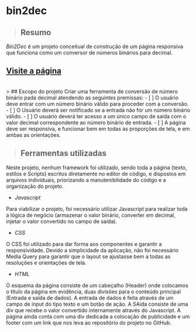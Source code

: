 # bin2dec

> ## Resumo
*Bin2Dec* é um projeto conceitual de construção de um página responsiva que funciona como um conversor de números binários para decimal.

## [Visite a página](https://fabbiodiaz.github.io/bin2dec)
<br>
> ## Escopo do projeto
Criar uma ferramenta de conversão de número binário pada decimal atendendo as seguintes premissas:
-   [ ] O usuário deve entrar com um número binário válido para proceder com a conversão.
-   [ ] O Usuário deverá ser notificado se a entrada não for um número binário válido.
-   [ ] O usuário deverá ter acesso a um único campo de saída com o valor decimal correspondente ao número binário de entrada.
-   [ ] A página deve ser responsiva, e funcionar bem em todas as proporções de tela, e em ambas as orientações.


> ## Ferramentas utilizadas
Neste projeto, nenhum framework foi utilizado, sendo toda a página (texto, estilos e Scripts) escritos diretamente no editor de código, e dispostos em arquivos individuais,
priorizando a manutenibilidade do código e a organização do projeto.
* *Javascript*

Para viabilizar o projeto, foi necessário utilizar Javascript para realizar toda a lógica de negócio (armazenar o valor binário, converter em decimal, injetar o valor convertido no campo de saída).

* *CSS*

O CSS foi utilizado para dar forma aos componentes e garantir a responsividade. Devido a simplicidade da aplicação, não foi necessário Media Query para garantir que o layout se ajustasse bem a todas as resoluções e orientações de tela.

* *HTML*

O esquema da página consiste de um cabeçalho (Header) onde colocamos o título da página em evidência, duas divisões para o conteúdo principal (Entrada e saída de dados). A entrada de dados é feita através de um campo de input do tipo texto e um botão de ação. A SAída consiste de uma div que recebe o valor convertido internamente através do Javascript.
A página ainda conta com uma div dedicada a colocação de publicidade e um footer com um link que nos leva ao repositório do projeto no GitHub.
